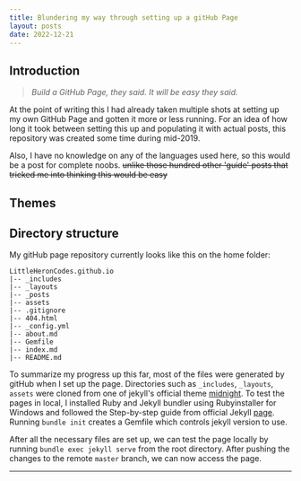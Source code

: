 ```yaml
---
title: Blundering my way through setting up a gitHub Page
layout: posts
date: 2022-12-21
---
```


## Introduction

> *Build a GitHub Page, they said. It will be easy they said.*

At the point of writing this I had already taken multiple shots at setting up my own GitHub Page and gotten it more or less running. For an idea of how long it took between setting this up and populating it with actual posts, this repository was created some time during mid-2019.



Also, I have no knowledge on any of the languages used here, so this would be a post for complete noobs. ~~unlike those hundred other 'guide' posts that tricked me into thinking this would be easy~~


## Themes


## Directory structure

My gitHub page repository currently looks like this on the home folder:

```
LittleHeronCodes.github.io
|-- _includes
|-- _layouts
|-- _posts
|-- assets
|-- .gitignore
|-- 404.html
|-- _config.yml
|-- about.md
|-- Gemfile
|-- index.md
|-- README.md
```

To summarize my progress up this far, most of the files were generated by gitHub when I set up the page. Directories such as `_includes`, `_layouts`, `assets` were cloned from one of jekyll's official theme [midnight](https://github.com/pages-themes/midnight). To test the pages in local, I installed Ruby and Jekyll bundler using Rubyinstaller for Windows and followed the Step-by-step guide from official Jekyll [page](https://jekyllrb.com/docs/step-by-step/01-setup/). Running `bundle init` creates a Gemfile which controls jekyll version to use.

After all the necessary files are set up, we can test the page locally by running `bundle exec jekyll serve` from the root directory. After pushing the changes to the remote `master` branch, we can now access the page.

---


